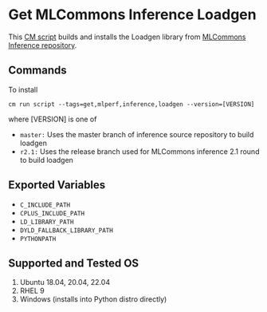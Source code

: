 # Get MLCommons Inference Loadgen

This [CM script](https://github.com/mlcommons/ck/blob/master/cm/docs/specs/script.md) builds and installs the Loadgen library from [MLCommons Inference repository](https://github.com/mlcommons/inference).

## Commands
To install
```
cm run script --tags=get,mlperf,inference,loadgen --version=[VERSION] 
```
where 
[VERSION] is one of
* `master:` Uses the master branch of inference source repository to build loadgen
* `r2.1:`  Uses the release branch used for MLCommons inference 2.1 round to build loadgen

## Exported Variables
* `C_INCLUDE_PATH`
* `CPLUS_INCLUDE_PATH`
* `LD_LIBRARY_PATH`
* `DYLD_FALLBACK_LIBRARY_PATH`
* `PYTHONPATH`

## Supported and Tested OS
1. Ubuntu 18.04, 20.04, 22.04
2. RHEL 9
3. Windows (installs into Python distro directly)
